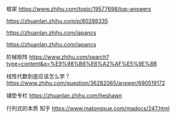 框架 https://www.zhihu.com/topic/19577698/top-answers

https://zhuanlan.zhihu.com/p/80288335

https://zhuanlan.zhihu.com/japancs

https://zhuanlan.zhihu.com/japancs

阶梯矩阵 https://www.zhihu.com/search?type=content&q=%E9%98%B6%E6%A2%AF%E5%9E%8B

线性代数到底应该怎么学？https://www.zhihu.com/question/36282065/answer/690519172

铺垫专栏 https://zhuanlan.zhihu.com/heshawn

行列式的本质 知乎 https://www.matongxue.com/madocs/247.html
